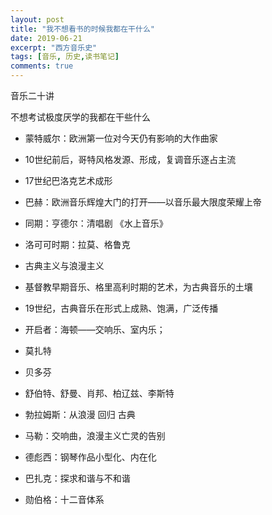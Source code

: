 ```yaml
---
layout: post
title: "我不想看书的时候我都在干什么"
date: 2019-06-21
excerpt: "西方音乐史"
tags: [音乐, 历史,读书笔记]
comments: true
---
```

音乐二十讲

不想考试极度厌学的我都在干些什么

- 蒙特威尔：欧洲第一位对今天仍有影响的大作曲家
- 10世纪前后，哥特风格发源、形成，复调音乐逐占主流
- 17世纪巴洛克艺术成形
- 巴赫：欧洲音乐辉煌大门的打开——以音乐最大限度荣耀上帝
- 同期：亨德尔：清唱剧 《水上音乐》
- 洛可可时期：拉莫、格鲁克
- 古典主义与浪漫主义
- 基督教早期音乐、格里高利时期的艺术，为古典音乐的土壤
- 19世纪，古典音乐在形式上成熟、饱满，广泛传播

- 开启者：海顿——交响乐、室内乐；
- 莫扎特
- 贝多芬
- 舒伯特、舒曼、肖邦、柏辽兹、李斯特
- 勃拉姆斯：从浪漫 回归 古典
- 马勒：交响曲，浪漫主义亡灵的告别

- 德彪西：钢琴作品小型化、内在化
- 巴扎克：探求和谐与不和谐
- 勋伯格：十二音体系


